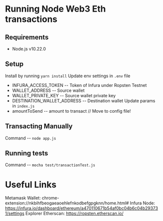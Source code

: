 # Running Node Web3 Eth transactions

## Requirements

- Node.js v10.22.0

## Setup

Install by running `yarn install`
Update env settings in `.env` file
  * INFURA_ACCESS_TOKEN -- Token of Infura under Ropsten Testnet
  * WALLET_ADDRESS -- Source wallet
  * WALLET_PRIVATE_KEY -- Source wallet private key
  * DESTINATION_WALLET_ADDRESS -- Destination wallet
Update params in `index.js`
  * amountToSend -- amount to transact // Move to config file!

## Transacting Manually
Command -- `node app.js`

## Running tests
Command -- `mocha test/transactionTest.js`

# Useful Links
Metamask Wallet: chrome-extension://nkbihfbeogaeaoehlefnkodbefgpgknn/home.html#
Infura Node: https://infura.io/dashboard/ethereum/a470110671b54af0bc04b6c04b293731/settings
Explorer Etherscan: https://ropsten.etherscan.io/